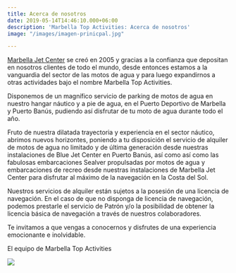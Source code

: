 ```yaml
---
title: Acerca de nosotros
date: 2019-05-14T14:46:10.000+06:00
description: 'Marbella Top Activities: Acerca de nosotros'
image: "/images/imagen-prinicpal.jpg"

---
```

[Marbella Jet Center](https://marbellajetcenter.es/ "Marbella Jet Center") se creó en 2005 y gracias a la confianza que depositan en nosotros clientes de todo el mundo, desde entonces estamos a la vanguardia del sector de las motos de agua y para luego expandirnos a otras actividades bajo el nombre Marbella Top Activities.

Disponemos de un magnífico servicio de parking de motos de agua en nuestro hangar náutico y a pie de agua, en el Puerto Deportivo de Marbella y Puerto Banús, pudiendo así disfrutar de tu moto de agua durante todo el año.

Fruto de nuestra dilatada trayectoria y experiencia en el sector náutico, abrimos nuevos horizontes, poniendo a tu disposición el servicio de alquiler de motos de agua no limitado y de última generación desde nuestras instalaciones de Blue Jet Center en Puerto Banús, así como así como las fabulosas embarcaciones Sealver propulsadas por motos de agua y embarcaciones de recreo desde nuestras instalaciones de Marbella Jet Center para disfrutar al máximo de la navegación en la Costa del Sol.

Nuestros servicios de alquiler están sujetos a la posesión de una licencia de navegación. En el caso de que no disponga de licencia de navegación, podemos prestarle el servicio de Patrón y/o la posibilidad de obtener la licencia básica de navegación a través de nuestros colaboradores.

Te invitamos a que vengas a conocernos y disfrutes de una experiencia emocionante e inolvidable.

El equipo de Marbella Top Activities

![](/images/imagen-prinicpal.jpg)